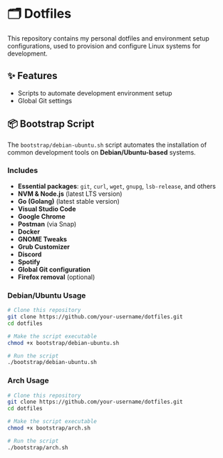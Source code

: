 # 🗂️ Dotfiles

This repository contains my personal dotfiles and environment setup configurations, used to provision and configure Linux systems for development.

## ✨ Features

- Scripts to automate development environment setup
- Global Git settings

## 📦 Bootstrap Script

The `bootstrap/debian-ubuntu.sh` script automates the installation of common development tools on **Debian/Ubuntu-based** systems.

### Includes

- **Essential packages**: `git`, `curl`, `wget`, `gnupg`, `lsb-release`, and others
- **NVM & Node.js** (latest LTS version)
- **Go (Golang)** (latest stable version)
- **Visual Studio Code**
- **Google Chrome**
- **Postman** (via Snap)
- **Docker**
- **GNOME Tweaks**
- **Grub Customizer**
- **Discord**
- **Spotify**
- **Global Git configuration**
- **Firefox removal** (optional)

### Debian/Ubuntu Usage

```bash
# Clone this repository
git clone https://github.com/your-username/dotfiles.git
cd dotfiles

# Make the script executable
chmod +x bootstrap/debian-ubuntu.sh

# Run the script
./bootstrap/debian-ubuntu.sh
```

### Arch Usage

```bash
# Clone this repository
git clone https://github.com/your-username/dotfiles.git
cd dotfiles

# Make the script executable
chmod +x bootstrap/arch.sh

# Run the script
./bootstrap/arch.sh
```
